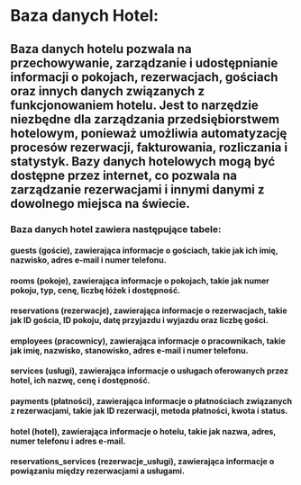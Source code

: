 # Baza danych Hotel:

## Baza danych hotelu pozwala na przechowywanie, zarządzanie i udostępnianie informacji o pokojach, rezerwacjach, gościach oraz innych danych związanych z funkcjonowaniem hotelu. Jest to narzędzie niezbędne dla zarządzania przedsiębiorstwem hotelowym, ponieważ umożliwia automatyzację procesów rezerwacji, fakturowania, rozliczania i statystyk. Bazy danych hotelowych mogą być dostępne przez internet, co pozwala na zarządzanie rezerwacjami i innymi danymi z dowolnego miejsca na świecie.

### Baza danych hotel zawiera następujące tabele:
#### guests (goście), zawierająca informacje o gościach, takie jak ich imię, nazwisko, adres e-mail i numer telefonu.
#### rooms (pokoje), zawierająca informacje o pokojach, takie jak numer pokoju, typ, cenę, liczbę łóżek i dostępność.
#### reservations (rezerwacje), zawierająca informacje o rezerwacjach, takie jak ID gościa, ID pokoju, datę przyjazdu i wyjazdu oraz liczbę gości.
#### employees (pracownicy), zawierająca informacje o pracownikach, takie jak imię, nazwisko, stanowisko, adres e-mail i numer telefonu.
#### services (usługi), zawierająca informacje o usługach oferowanych przez hotel, ich nazwę, cenę i dostępność.
#### payments (płatności), zawierająca informacje o płatnościach związanych z rezerwacjami, takie jak ID rezerwacji, metoda płatności, kwota i status.
#### hotel (hotel), zawierająca informacje o hotelu, takie jak nazwa, adres, numer telefonu i adres e-mail.
#### reservations_services (rezerwacje_usługi), zawierająca informacje o powiązaniu między rezerwacjami a usługami.

